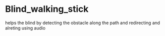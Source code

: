 # Blind_walking_stick
helps the blind by detecting the obstacle along the path and redirecting and alreting using audio

